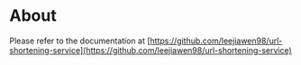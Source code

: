 # About
Please refer to the documentation at [https://github.com/leejiawen98/url-shortening-service](https://github.com/leejiawen98/url-shortening-service)
